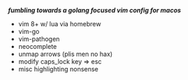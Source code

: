 ***fumbling towards a golang focused vim config for macos***

* vim 8+ w/ lua via homebrew
* vim-go
* vim-pathogen
* neocomplete
* unmap arrows (plis men no hax)
* modify caps_lock key => esc
* misc highlighting nonsense
